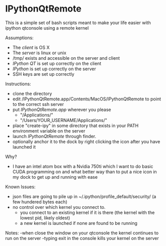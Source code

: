 IPythonQtRemote
=============

This is a simple set of bash scripts meant to make your life easier with ipython qtconsole using a remote kernel

Assumptions:
* The _client_ is OS X
* The _server_ is linux or unix
* /tmp/ exists and accessible on the server and client
* _IPython QT_ is set up correctly on the client
* _IPython_ is set up correctly on the server
* SSH keys are set up correctly

Instructions:
* clone the directory
* edit /IPythonQtRemote.app/Contents/MacOS/IPythonQtRemote to point to the correct ssh server
* put _IPythonQtRemote.app_ wherever you please
	* "/Applications/"
	* "/Users/YOUR_USERNAME/Applications/"
* place "create-ipy" in some directory that exists in your PATH environment variable on the server
* launch _IPythonQtRemote_ through finder.
* optionally anchor it to the dock by right clicking the icon after you have launched it

Why?
* I have an intel atom box with a Nvidia 750ti which I want to do basic CUDA programming on and what better way than to put a nice icon in my dock to get up and running with ease

Known Issues:
* json files are going to pile up in ~/.ipython/profile_default/security/ (a few hundered bytes each)
* no control over which kernel you connect to. 
	* you connect to an existing kernel if it is there (the kernel with the lowest pid, likely oldest)
	* a new kernel is launched if none are found to be running

Notes:
-when close the window on your qtconsole the kernel continues to run on the server
-typing exit in the console kills your kernel on the server
